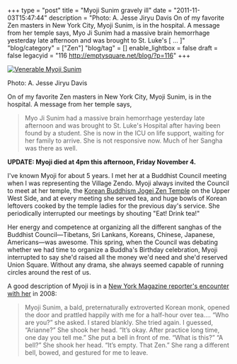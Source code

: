 +++
type = "post"
title = "Myoji Sunim gravely ill"
date = "2011-11-03T15:47:44"
description = "Photo: A. Jesse Jiryu Davis On of my favorite Zen masters in New York City, Myoji Sunim, is in the hospital. A message from her temple says, Myo Ji Sunim had a massive brain hemorrhage yesterday late afternoon and was brought to St. Luke's [ ... ]"
"blog/category" = ["Zen"]
"blog/tag" = []
enable_lightbox = false
draft = false
legacyid = "116 http://emptysquare.net/blog/?p=116"
+++

<p><a href="http://www.flickr.com/photos/93922379@N00/1753135184" title="View 'Venerable Myoji Sunim' on Flickr.com"><img alt="Venerable Myoji
Sunim" src="http://farm3.static.flickr.com/2002/1753135184_dfc7a28d3e.jpg" title="Venerable Myoji Sunim" /></a></p>
<p>Photo: A. Jesse Jiryu Davis</p>
<p>On of my favorite Zen masters in New York City, Myoji Sunim, is in the
hospital. A message from her temple says,</p>
<blockquote>
<p>Myo Ji Sunim had a massive brain hemorrhage yesterday late afternoon
and was brought to St. Luke's Hospital after having been found by a
student. She is now in the ICU on life support, waiting for her family
to arrive. She is not responsive now. Much of her Sangha was there as
well.</p>
</blockquote>
<p><strong>UPDATE: Myoji died at 4pm this afternoon, Friday November 4.</strong></p>
<p>I've known Myoji for about 5 years. I met her at a Buddhist Council
meeting when I was representing the Village Zendo. Myoji always invited
the Council to meet at her temple, the <a href="http://www.nychogyesa.org/index.html">Korean Buddhism Jogei Zen
Temple</a> on the Upper West Side,
and at every meeting she served tea, and huge bowls of Korean leftovers
cooked by the temple ladies for the previous day's service. She
periodically interrupted our meetings by shouting "Eat! Drink tea!"</p>
<p>Her energy and competence at organizing all the different sanghas of the
Buddhist Council—Tibetans, Sri Lankans, Koreans, Chinese, Japanese,
Americans—was awesome. This spring, when the Council was debating
whether we had time to organize a Buddha's Birthday celebration, Myoji
interrupted to say she'd raised all the money we'd need and she'd
reserved Union Square. Without any drama, she always seemed capable of
running circles around the rest of us.</p>
<p>A good description of Myoji is in a <a href="http://nymag.com/guides/mindbody/2008/42829/">New York Magazine reporter's
encounter with her</a> in
2008:</p>
<blockquote>
<p>Myoji Sunim, a bald, preternaturally extroverted Korean monk, opened
the door and prattled happily with me for a half-hour over tea....
“Who are you?” she asked. I stared blankly. She tried again. I
guessed, “Arianne?” She shook her head. “It’s okay. After practice
long time, one day you tell me.” She put a bell in front of me. “What
is this?” “A bell?” She shook her head. “It’s empty. That Zen.” She
rang a different bell, bowed, and gestured for me to leave.</p>
</blockquote>
    